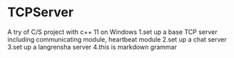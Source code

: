 # TCPServer
A try of C/S project with c++ 11 on Windows
1.set up a base TCP server including communicating module, heartbeat module
2.set up a chat server
3.set up a langrensha server
4.this is markdown grammar